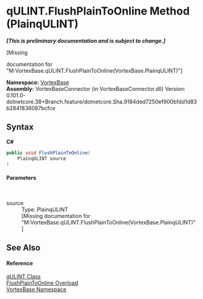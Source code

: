 # qULINT.FlushPlainToOnline Method (PlainqULINT)
 _**\[This is preliminary documentation and is subject to change.\]**_

\[Missing <summary> documentation for "M:VortexBase.qULINT.FlushPlainToOnline(VortexBase.PlainqULINT)"\]

**Namespace:**&nbsp;<a href="N_VortexBase.md">VortexBase</a><br />**Assembly:**&nbsp;VortexBaseConnector (in VortexBaseConnector.dll) Version: 0.101.0-dotnetcore.38+Branch.feature/dotnetcore.Sha.9184ded7250ef900bfdd1d83b2841836087bcfce

## Syntax

**C#**<br />
``` C#
public void FlushPlainToOnline(
	PlainqULINT source
)
```


#### Parameters
&nbsp;<dl><dt>source</dt><dd>Type: PlainqULINT<br />\[Missing <param name="source"/> documentation for "M:VortexBase.qULINT.FlushPlainToOnline(VortexBase.PlainqULINT)"\]</dd></dl>

## See Also


#### Reference
<a href="T_VortexBase_qULINT.md">qULINT Class</a><br /><a href="Overload_VortexBase_qULINT_FlushPlainToOnline.md">FlushPlainToOnline Overload</a><br /><a href="N_VortexBase.md">VortexBase Namespace</a><br />